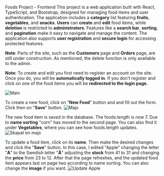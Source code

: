 Foods Project - Frontend
This project is a web application built with React, TypeScript, and Bootstrap, designed for managing food items and user authentication. The application includes a **category** list featuring **fruits**, **vegetables**, and **snacks**. **Users** can **create** and **edit** food items, while **deletion** is restricted to **administrators**. Features like a **search bar**, **sorting**, and **pagination** make it easy to navigate and manage the content. The application also supports **user registration** and **secure login** for accessing protected features.

**Note**: Parts of the site, such as the **Customers** page and **Orders** page, are still under construction. As mentioned, the delete function is only available to the admin.

**Note:** To create and edit you first need to register an account on the site. Once you do, you will be **automatically logged in**. If you don’t register and click on one of the food items you will be **redirected to the login page.**

![Main](https://github.com/user-attachments/assets/ff1282da-a046-4eda-b3bb-ca1f945786a1)

To create a new food, click on "**New Food**" button and and fill out the form. Click then on "**Save**" button. 
![Majs](https://github.com/user-attachments/assets/f64ea387-64c7-403b-979e-5752f9ad52fa)

The new food item is saved in the database. The foods.length is now 7. Due to **name sorting** "corn" has moved to the second page. You can also find it under **Vegetables**, where you can see how foods.length updates.
![Skapat en majs](https://github.com/user-attachments/assets/eef70c6a-4f50-424a-ab67-3513c2c0b3ec)

To update a food item, click on its **name**. Then make the desired changes and click the "**Save**" button. In this case, I edited "Apple" changing the letter "**A**" to the Swedish letter "**Ä**" adjusting the **stock** from 41 to 31 and changing the **price** from 23 to 12. After that the page refreshes, and the updated food item appears last on page two according to name sorting. You can also change the **image** if you want.
![Update Apple](https://github.com/user-attachments/assets/f59324a5-0ff4-4738-ba58-762d6df0b5d1)








